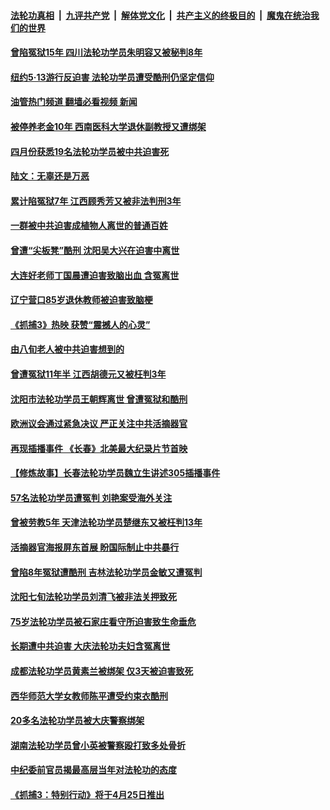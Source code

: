 ####  [法轮功真相](../../../../basic/blob/master/README.md?t=05151231) &nbsp;|&nbsp; [九评共产党](../../../../9ping.md/blob/master/README.md?t=05151231) &nbsp;|&nbsp; [解体党文化](../../../../jtdwh.md/blob/master/README.md?t=05151231)  &nbsp;|&nbsp; [共产主义的终极目的](../../../../gczydzjmd.md/blob/master/README.md?t=05151231) &nbsp;|&nbsp; [魔鬼在统治我们的世界](../../../../mgztzwmdsj.md/blob/master/README.md?t=05151231) 

#### [曾陷冤狱15年 四川法轮功学员朱明容又被秘判8年](../pages/prog424/a103428340.md?t=05151231) 

#### [纽约5·13游行反迫害 法轮功学员遭受酷刑仍坚定信仰](../pages/prog424/a103427801.md?t=05151231) 

#### [油管热门频道 翻墙必看视频 新闻](http://45.76.130.85:81/youtube.html?05151231)

#### [被停养老金10年 西南医科大学退休副教授又遭绑架](../pages/prog424/a103424981.md?t=05151231) 

#### [四月份获悉19名法轮功学员被中共迫害死](../pages/prog424/a103426959.md?t=05151231) 

#### [陆文：无辜还是万恶](../pages/prog424/a103426002.md?t=05151231) 

#### [累计陷冤狱7年 江西顾秀芳又被非法判刑3年](../pages/prog424/a103423637.md?t=05151231) 

#### [一群被中共迫害成植物人离世的普通百姓](../pages/prog424/a103394106.md?t=05151231) 

#### [曾遭“尖板凳”酷刑 沈阳吴大兴在迫害中离世](../pages/prog424/a103422668.md?t=05151231) 

#### [大连好老师丁国晨遭迫害致脑出血 含冤离世](../pages/prog424/a103421540.md?t=05151231) 

#### [辽宁营口85岁退休教师被迫害致脑梗](../pages/prog424/a103420256.md?t=05151231) 

#### [《抓捕3》热映 获赞“震撼人的心灵”](../pages/prog424/a103420247.md?t=05151231) 

#### [由八旬老人被中共迫害想到的](../pages/prog424/a103419760.md?t=05151231) 

#### [曾遭冤狱11年半 江西胡德元又被枉判3年](../pages/prog424/a103419229.md?t=05151231) 

#### [沈阳市法轮功学员王朝辉离世 曾遭冤狱和酷刑](../pages/prog424/a103418322.md?t=05151231) 

#### [欧洲议会通过紧急决议 严正关注中共活摘器官](../pages/prog424/a103419298.md?t=05151231) 

#### [再现插播事件 《长春》北美最大纪录片节首映](../pages/prog424/a103418836.md?t=05151231) 

#### [【修炼故事】长春法轮功学员魏立生讲述305插播事件](../pages/prog424/a103418949.md?t=05151231) 

#### [57名法轮功学员遭冤判 刘艳案受海外关注](../pages/prog424/a103418286.md?t=05151231) 

#### [曾被劳教5年 天津法轮功学员楚继东又被枉判13年](../pages/prog424/a103416382.md?t=05151231) 

#### [活摘器官海报屏东首展 盼国际制止中共暴行](../pages/prog424/a103415709.md?t=05151231) 

#### [曾陷8年冤狱遭酷刑 吉林法轮功学员金敏又遭冤判](../pages/prog424/a103415435.md?t=05151231) 

#### [沈阳七旬法轮功学员刘清飞被非法关押致死](../pages/prog424/a103417313.md?t=05151231) 

#### [75岁法轮功学员被石家庄看守所迫害致生命垂危](../pages/prog424/a103414108.md?t=05151231) 

#### [长期遭中共迫害 大庆法轮功夫妇含冤离世](../pages/prog424/a103413247.md?t=05151231) 

#### [成都法轮功学员黄素兰被绑架 仅3天被迫害致死](../pages/prog424/a103412229.md?t=05151231) 

#### [西华师范大学女教师陈平遭受约束衣酷刑](../pages/prog424/a103411130.md?t=05151231) 

#### [20多名法轮功学员被大庆警察绑架](../pages/prog424/a103410363.md?t=05151231) 

#### [湖南法轮功学员曾小英被警察殴打致多处骨折](../pages/prog424/a103409307.md?t=05151231) 

#### [中纪委前官员揭最高层当年对法轮功的态度](../pages/prog424/a103409494.md?t=05151231) 

#### [《抓捕3：特别行动》将于4月25日推出](../pages/prog424/a103409070.md?t=05151231) 

<img src='http://gfw-breaker.win/goodnews/indexes/prog424.md' width='0px' height='0px'/>
